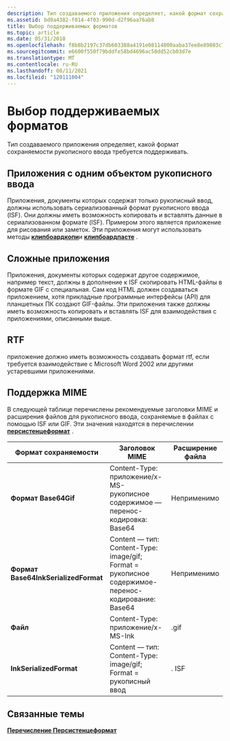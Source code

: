 ```yaml
---
description: Тип создаваемого приложения определяет, какой формат сохраняемости рукописного ввода требуется поддерживать.
ms.assetid: bd0a4382-f014-4f03-990d-d2f96aa76ab8
title: Выбор поддерживаемых форматов
ms.topic: article
ms.date: 05/31/2018
ms.openlocfilehash: f8b8b2197c37db603388a4191e08114800aaba37ee8e89803c7ddfb08be18d3e
ms.sourcegitcommit: e6600f550f79bddfe58bd4696ac50dd52cb03d7e
ms.translationtype: MT
ms.contentlocale: ru-RU
ms.lasthandoff: 08/11/2021
ms.locfileid: "120111004"
---
```

# <a name="choosing-which-formats-to-support"></a>Выбор поддерживаемых форматов

Тип создаваемого приложения определяет, какой формат сохраняемости рукописного ввода требуется поддерживать.

## <a name="single-ink-object-applications"></a>Приложения с одним объектом рукописного ввода

Приложения, документы которых содержат только рукописный ввод, должны использовать сериализованный формат рукописного ввода (ISF). Они должны иметь возможность копировать и вставлять данные в сериализованном формате (ISF). Примером этого является приложение для рисования или заметок. Эти приложения могут использовать методы [**клипбоардкопи**](/windows/desktop/api/msinkaut/nf-msinkaut-iinkdisp-clipboardcopy)и [**клипбоардпасте**](/windows/desktop/api/msinkaut/nf-msinkaut-iinkdisp-clipboardpaste) .

## <a name="complex-applications"></a>Сложные приложения

Приложения, документы которых содержат другое содержимое, например текст, должны в дополнение к ISF скопировать HTML-файлы в формате GIF с специальная. Сам код HTML должен создаваться приложением, хотя прикладные программные интерфейсы (API) для планшетных ПК создают GIF-файлы. Эти приложения также должны иметь возможность копировать и вставлять ISF для взаимодействия с приложениями, описанными выше.

## <a name="rtf"></a>RTF

приложение должно иметь возможность создавать формат rtf, если требуется взаимодействие с Microsoft Word 2002 или другими устаревшими приложениями.

## <a name="mime-support"></a>Поддержка MIME

В следующей таблице перечислены рекомендуемые заголовки MIME и расширения файлов для рукописного ввода, сохраняемые в файлах с помощью ISF или GIF. Эти значения находятся в перечислении [**персистенцеформат**](/windows/desktop/api/msinkaut/ne-msinkaut-inkpersistenceformat) .



| Формат сохраняемости            | Заголовок MIME                                                                                    | Расширение файла            |
|-------------------------------|------------------------------------------------------------------------------------------------|---------------------------|
| **Формат Base64Gif**                 | Content-Type: приложение/x-MS-рукописное содержимое — перенос-кодировка: Base64<br/>                | Неприменимо<br/> |
| **Формат Base64InkSerializedFormat** | Content — тип: Content-Type: image/gif; Format = рукописное содержимое-перенос-кодирование: Base64<br/> | Неприменимо<br/> |
| **Файл**                       | Content-Type: приложение/x-MS-Ink<br/>                                                  | .gif<br/>           |
| **InkSerializedFormat**       | Content — тип: Content-Type: image/gif; Format = рукописный ввод<br/>                                   | . ISF<br/>           |



 

## <a name="related-topics"></a>Связанные темы

<dl> <dt>

[**Перечисление Персистенцеформат**](/windows/desktop/api/msinkaut/ne-msinkaut-inkpersistenceformat)
</dt> </dl>

 

 




